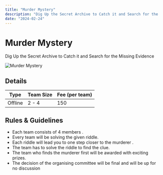 ```yaml
---
title: "Murder Mystery"
description: "Dig Up the Secret Archive to Catch it and Search for the Missing Evidence"
date: "2024-02-24"
---
```


# Murder Mystery

Dig Up the Secret Archive to Catch it and Search for the Missing Evidence

<img src="/posters/2023/15.png" alt="Murder Mystery" class="w-full lg:w-96 mx-auto object-cover" />

## Details

| Type    | Team Size | Fee (per team) |
| ------- | --------- | -------------- |
| Offline | 2 - 4     | 150            |

## Rules & Guidelines

-   Each team consists of 4 members .
-   Every team will be solving the given riddle.
-   Each riddle will lead you to one step closer to the murderer .
-   The team has to solve the riddle to find the clue.
-   The team who finds the murderer first will be awarded with exciting prizes.
-   The decision of the organising committee will be final and will be up for no discussion
